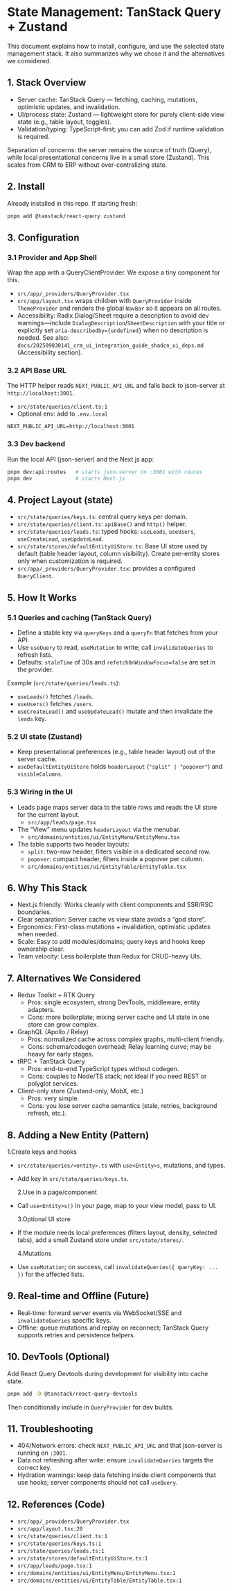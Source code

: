 # State Management: TanStack Query + Zustand

This document explains how to install, configure, and use the selected state management stack. It also summarizes why we chose it and the alternatives we considered.

## 1. Stack Overview

- Server cache: TanStack Query — fetching, caching, mutations, optimistic updates, and invalidation.
- UI/process state: Zustand — lightweight store for purely client-side view state (e.g., table layout, toggles).
- Validation/typing: TypeScript-first; you can add Zod if runtime validation is required.

Separation of concerns: the server remains the source of truth (Query), while local presentational concerns live in a small store (Zustand). This scales from CRM to ERP without over-centralizing state.

## 2. Install

Already installed in this repo. If starting fresh:

```sh
pnpm add @tanstack/react-query zustand
```

## 3. Configuration

### 3.1 Provider and App Shell

Wrap the app with a QueryClientProvider. We expose a tiny component for this.

- `src/app/_providers/QueryProvider.tsx`
- `src/app/layout.tsx` wraps children with `QueryProvider` inside `ThemeProvider` and renders the global `NavBar` so it appears on all routes.
- Accessibility: Radix Dialog/Sheet require a description to avoid dev warnings—include `DialogDescription`/`SheetDescription` with your title or explicitly set `aria-describedby={undefined}` when no description is needed. See also: `docs/202509030141_crm_ui_integration_guide_shadcn_ui_deps.md` (Accessibility section).

### 3.2 API Base URL

The HTTP helper reads `NEXT_PUBLIC_API_URL` and falls back to json-server at `http://localhost:3001`.

- `src/state/queries/client.ts:1`
- Optional env: add to `.env.local`

```env
NEXT_PUBLIC_API_URL=http://localhost:3001
```

### 3.3 Dev backend

Run the local API (json-server) and the Next.js app:

```sh
pnpm dev:api:routes   # starts json-server on :3001 with routes
pnpm dev              # starts Next.js
```

## 4. Project Layout (state)

- `src/state/queries/keys.ts`: central query keys per domain.
- `src/state/queries/client.ts`: `apiBase()` and `http()` helper.
- `src/state/queries/leads.ts`: typed hooks: `useLeads`, `useUsers`, `useCreateLead`, `useUpdateLead`.
- `src/state/stores/defaultEntityUiStore.ts`: Base UI store used by default (table header layout, column visibility). Create per-entity stores only when customization is required.
- `src/app/_providers/QueryProvider.tsx`: provides a configured `QueryClient`.

## 5. How It Works

### 5.1 Queries and caching (TanStack Query)

- Define a stable key via `queryKeys` and a `queryFn` that fetches from your API.
- Use `useQuery` to read, `useMutation` to write; call `invalidateQueries` to refresh lists.
- Defaults: `staleTime` of 30s and `refetchOnWindowFocus=false` are set in the provider.

Example (`src/state/queries/leads.ts`):

- `useLeads()` fetches `/leads`.
- `useUsers()` fetches `/users`.
- `useCreateLead()` and `useUpdateLead()` mutate and then invalidate the `leads` key.

### 5.2 UI state (Zustand)

- Keep presentational preferences (e.g., table header layout) out of the server cache.
- `useDefaultEntityUiStore` holds `headerLayout` (`"split" | "popover"`) and `visibleColumns`.

### 5.3 Wiring in the UI

- Leads page maps server data to the table rows and reads the UI store for the current layout.
  - `src/app/leads/page.tsx`
- The “View” menu updates `headerLayout` via the menubar.
  - `src/domains/entities/ui/EntityMenu/EntityMenu.tsx`
- The table supports two header layouts:
  - `split`: two-row header, filters visible in a dedicated second row.
  - `popover`: compact header, filters inside a popover per column.
  - `src/domains/entities/ui/EntityTable/EntityTable.tsx`

## 6. Why This Stack

- Next.js friendly: Works cleanly with client components and SSR/RSC boundaries.
- Clear separation: Server cache vs view state avoids a “god store”.
- Ergonomics: First-class mutations + invalidation, optimistic updates when needed.
- Scale: Easy to add modules/domains; query keys and hooks keep ownership clear.
- Team velocity: Less boilerplate than Redux for CRUD-heavy UIs.

## 7. Alternatives We Considered

- Redux Toolkit + RTK Query
  - Pros: single ecosystem, strong DevTools, middleware, entity adapters.
  - Cons: more boilerplate; mixing server cache and UI state in one store can grow complex.
- GraphQL (Apollo / Relay)
  - Pros: normalized cache across complex graphs, multi-client friendly.
  - Cons: schema/codegen overhead; Relay learning curve; may be heavy for early stages.
- tRPC + TanStack Query
  - Pros: end-to-end TypeScript types without codegen.
  - Cons: couples to Node/TS stack; not ideal if you need REST or polyglot services.
- Client-only store (Zustand-only, MobX, etc.)
  - Pros: very simple.
  - Cons: you lose server cache semantics (stale, retries, background refresh, etc.).

## 8. Adding a New Entity (Pattern)

1.Create keys and hooks

- `src/state/queries/<entity>.ts` with `use<Entity>s`, mutations, and types.
- Add key in `src/state/queries/keys.ts`.

  2.Use in a page/component

- Call `use<Entity>s()` in your page, map to your view model, pass to UI.

  3.Optional UI store

- If the module needs local preferences (filters layout, density, selected tabs), add a small Zustand store under `src/state/stores/`.

  4.Mutations

- Use `useMutation`; on success, call `invalidateQueries({ queryKey: ... })` for the affected lists.

## 9. Real-time and Offline (Future)

- Real-time: forward server events via WebSocket/SSE and `invalidateQueries` specific keys.
- Offline: queue mutations and replay on reconnect; TanStack Query supports retries and persistence helpers.

## 10. DevTools (Optional)

Add React Query Devtools during development for visibility into cache state.

```sh
pnpm add -D @tanstack/react-query-devtools
```

Then conditionally include in `QueryProvider` for dev builds.

## 11. Troubleshooting

- 404/Network errors: check `NEXT_PUBLIC_API_URL` and that json-server is running on `:3001`.
- Data not refreshing after write: ensure `invalidateQueries` targets the correct key.
- Hydration warnings: keep data fetching inside client components that use hooks; server components should not call `useQuery`.

## 12. References (Code)

- `src/app/_providers/QueryProvider.tsx`
- `src/app/layout.tsx:20`
- `src/state/queries/client.ts:1`
- `src/state/queries/keys.ts:1`
- `src/state/queries/leads.ts:1`
- `src/state/stores/defaultEntityUiStore.ts:1`
- `src/app/leads/page.tsx:1`
- `src/domains/entities/ui/EntityMenu/EntityMenu.tsx:1`
- `src/domains/entities/ui/EntityTable/EntityTable.tsx:1`
